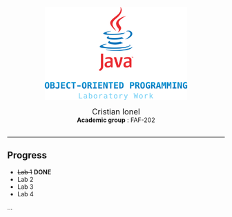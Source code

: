 <p align="center">
  <a>
    <img src="header-logo.png" alt="Logo" width="330">
  </a>

</br>
<div align=center> 
    <div style="font-size:18px"> Cristian Ionel </div>
    <b>Academic group</b> : FAF-202
</div>
</br>

***

## Progress
+ ~~Lab 1~~ __DONE__ 
+ Lab 2
+ Lab 3
+ Lab 4

...

